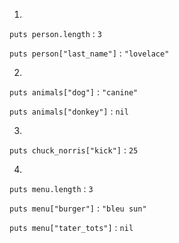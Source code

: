 1.

`puts person.length` : `3`

`puts person["last_name"]` : `"lovelace"`

2.

`puts animals["dog"]` : `"canine"`

`puts animals["donkey"]` : `nil`

3.

`puts chuck_norris["kick"]` : `25`

4.

`puts menu.length` : `3`

`puts menu["burger"]` : `"bleu sun"`

`puts menu["tater_tots"]` : `nil`
